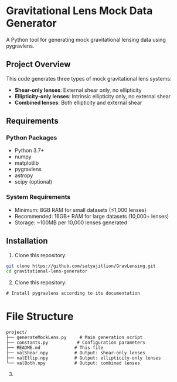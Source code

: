 # Gravitational Lens Mock Data Generator

A Python tool for generating mock gravitational lensing data using pygravlens.

## Project Overview

This code generates three types of mock gravitational lens systems:
- **Shear-only lenses**: External shear only, no ellipticity
- **Ellipticity-only lenses**: Intrinsic ellipticity only, no external shear  
- **Combined lenses**: Both ellipticity and external shear

## Requirements

### Python Packages
- Python 3.7+
- numpy
- matplotlib
- pygravlens
- astropy
- scipy (optional)

### System Requirements
- Minimum: 8GB RAM for small datasets (≤1,000 lenses)
- Recommended: 16GB+ RAM for large datasets (10,000+ lenses)
- Storage: ~100MB per 10,000 lenses generated

## Installation

1. Clone this repository:
```bash
git clone https://github.com/satyajitlion/GravLensing.git
cd gravitational-lens-generator
```

2. Clone this repository:
```pip install numpy matplotlib astropy
# Install pygravlens according to its documentation
```

# File Structure
```
project/
├── generateMockLens.py     # Main generation script
├── constants.py           # Configuration parameters
├── README.md             # This file
├── valShear.npy          # Output: shear-only lenses
├── valEllip.npy          # Output: ellipticity-only lenses
└── valBoth.npy           # Output: combined lenses
```
3. 